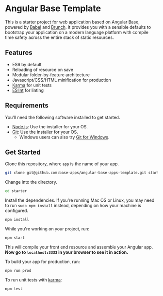 # Angular Base Template

This is a starter project for web application based on Angular Base, 
powered by [Babel](https://babeljs.io/) and [Brunch](http://brunch.io). 
It provides you with a sensible defaults to bootstrap your application on a modern
language platform with compile time safety across the entire stack of static resources.

## Features
  
  * ES6 by default
  * Reloading of resource on save
  * Modular folder-by-feature architecture
  * Javascript/CSS/HTML minification for production 
  * [Karma](http://karma-runner.github.io) for unit tests
  * [ESlint](http://http://eslint.org) for linting 

## Requirements

You'll need the following software installed to get started.

  - [Node.js](http://nodejs.org): Use the installer for your OS.
  - [Git](http://git-scm.com/downloads): Use the installer for your OS.
    - Windows users can also try [Git for Windows](http://git-for-windows.github.io/).
  

## Get Started

Clone this repository, where `app` is the name of your app.

```bash
git clone git@github.com:base-apps/angular-base-apps-template.git starter
```

Change into the directory.

```bash
cd starter
```

Install the dependencies. If you're running Mac OS or Linux, you may need to run `sudo npm install` instead, depending on how your machine is configured.

```bash
npm install
```

While you're working on your project, run:

```bash
npm start
```

This will compile your front end resource and assemble your Angular app. 
**Now go to `localhost:3333` in your browser to see it in action.** 

To build your app for production, run:

```bash
npm run prod
```

To run unit tests with [karma](http://karma-runner.github.io):

```bash
npm test
```
